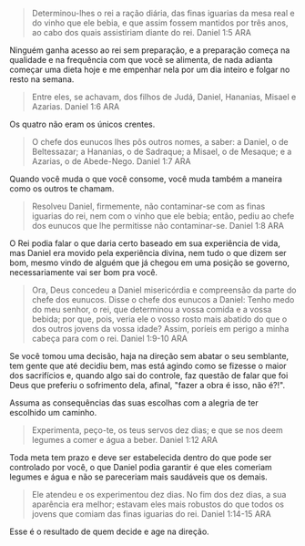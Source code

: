 > Determinou-lhes o rei a ração diária, das finas iguarias da mesa real e do vinho que ele bebia, e que assim fossem mantidos por três anos, ao cabo dos quais assistiriam diante do rei.
> Daniel 1:5 ARA

Ninguém ganha acesso ao rei sem preparação, e a preparação começa na qualidade e na frequência com que você se alimenta, de nada adianta começar uma dieta hoje e me empenhar nela por um dia inteiro e folgar no resto na semana.

> Entre eles, se achavam, dos filhos de Judá, Daniel, Hananias, Misael e Azarias.
> Daniel 1:6 ARA

Os quatro não eram os únicos crentes.

> O chefe dos eunucos lhes pôs outros nomes, a saber: a Daniel, o de Beltessazar; a Hananias, o de Sadraque; a Misael, o de Mesaque; e a Azarias, o de Abede-Nego.
> Daniel 1:7 ARA

Quando você muda o que você consome, você muda também a maneira como os outros te chamam.

> Resolveu Daniel, firmemente, não contaminar-se com as finas iguarias do rei, nem com o vinho que ele bebia; então, pediu ao chefe dos eunucos que lhe permitisse não contaminar-se.
> Daniel 1:8 ARA

O Rei podia falar o que daria certo baseado em sua experiência de vida, mas Daniel era movido pela experiência divina, nem tudo o que dizem ser bom, mesmo vindo de alguém que já chegou em uma posição se governo, necessariamente vai ser bom pra você.

> Ora, Deus concedeu a Daniel misericórdia e compreensão da parte do chefe dos eunucos. Disse o chefe dos eunucos a Daniel: Tenho medo do meu senhor, o rei, que determinou a vossa comida e a vossa bebida; por que, pois, veria ele o vosso rosto mais abatido do que o dos outros jovens da vossa idade? Assim, poríeis em perigo a minha cabeça para com o rei.
> Daniel 1:9‭-‬10 ARA

Se você tomou uma decisão, haja na direção sem abatar o seu semblante, tem gente que até decidiu bem, mas está agindo como se fizesse o maior dos sacrifícios e, quando algo sai do controle, faz questão de falar que foi Deus que preferiu o sofrimento dela, afinal, "fazer a obra é isso, não é?!".

Assuma as consequências das suas escolhas com a alegria de ter escolhido um caminho.

> Experimenta, peço-te, os teus servos dez dias; e que se nos deem legumes a comer e água a beber.
> Daniel 1:12 ARA

Toda meta tem prazo e deve ser estabelecida dentro do que pode ser controlado por você, o que Daniel podia garantir é que eles comeriam legumes e água e não se pareceriam mais saudáveis que os demais.

> Ele atendeu e os experimentou dez dias. No fim dos dez dias, a sua aparência era melhor; estavam eles mais robustos do que todos os jovens que comiam das finas iguarias do rei.
> Daniel 1:14‭-‬15 ARA

Esse é o resultado de quem decide e age na direção.